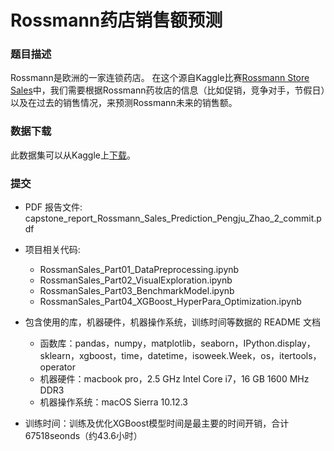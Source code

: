 # Rossmann药店销售额预测 

### 题目描述

Rossmann是欧洲的一家连锁药店。 在这个源自Kaggle比赛[Rossmann Store Sales](https://www.kaggle.com/c/rossmann-store-sales)中，我们需要根据Rossmann药妆店的信息（比如促销，竞争对手，节假日）以及在过去的销售情况，来预测Rossmann未来的销售额。

### 数据下载 
此数据集可以从Kaggle上[下载](https://www.kaggle.com/c/rossmann-store-sales/data)。


### 提交
* PDF 报告文件: capstone_report_Rossmann_Sales_Prediction_Pengju_Zhao_2_commit.pdf
* 项目相关代码: 
  * RossmanSales_Part01_DataPreprocessing.ipynb
  * RossmanSales_Part02_VisualExploration.ipynb
  * RossmanSales_Part03_BenchmarkModel.ipynb
  * RossmanSales_Part04_XGBoost_HyperPara_Optimization.ipynb
* 包含使用的库，机器硬件，机器操作系统，训练时间等数据的 README 文档

  * 函数库：pandas，numpy，matplotlib，seaborn，IPython.display，sklearn，xgboost，time，datetime，isoweek.Week，os，itertools，operator
  * 机器硬件：macbook pro，2.5 GHz Intel Core i7，16 GB 1600 MHz DDR3
  * 机器操作系统：macOS Sierra 10.12.3
* 训练时间：训练及优化XGBoost模型时间是最主要的时间开销，合计67518seonds（约43.6小时）


